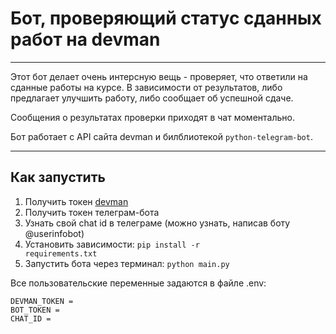 # Бот, проверяющий статус сданных работ на devman

---

Этот бот делает очень интерсную вещь - проверяет, что ответили на сданные работы на курсе. В зависимости от результатов, 
либо предлагает улучшить работу, либо сообщает об успешной сдаче. 

Сообщения о результатах проверки приходят в чат моментально.

Бот работает с API сайта devman и билблиотекой <code>python-telegram-bot</code>.

---

## Как запустить 

1. Получить токен [devman](https://dvmn.org/api/docs/)
2. Получить токен телеграм-бота
3. Узнать свой chat id в телеграме (можно узнать, написав боту @userinfobot)
4. Установить зависимости: 
<code>pip install -r requirements.txt</code>
5. Запустить бота через терминал:
<code>python main.py</code>

Все пользовательские переменные задаются в файле .env:

```
DEVMAN_TOKEN =
BOT_TOKEN =
CHAT_ID =

```
